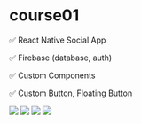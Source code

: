 # course01

✅ React Native Social App

✅ Firebase (database, auth)

✅ Custom Components

✅ Custom Button, Floating Button

<img src="https://github.com/eoakpinarr/course01/blob/main/Simulator%20Screen%20Shot%20-%20iPhone%2013%20-%202023-03-15%20at%2000.08.23.png?raw=true" width="auto">

<img src="https://github.com/eoakpinarr/course01/blob/main/Simulator%20Screen%20Shot%20-%20iPhone%2013%20-%202023-03-15%20at%2000.08.25.png?raw=true" width="auto">

<img src="https://github.com/eoakpinarr/course01/blob/main/Simulator%20Screen%20Shot%20-%20iPhone%2013%20-%202023-03-15%20at%2000.07.20.png?raw=true" width="auto">

<img src="https://github.com/eoakpinarr/course01/blob/main/Simulator%20Screen%20Shot%20-%20iPhone%2013%20-%202023-03-15%20at%2000.08.13.png?raw=true" width="auto">

